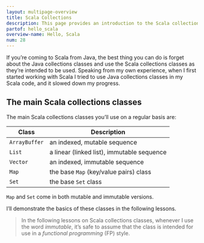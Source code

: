```yaml
---
layout: multipage-overview
title: Scala Collections
description: This page provides an introduction to the Scala collections classes, including Vector, List, ArrayBuffer, Map, Set, and more.
partof: hello_scala
overview-name: Hello, Scala
num: 28
---
```



If you’re coming to Scala from Java, the best thing you can do is forget about the Java collections classes and use the Scala collections classes as they’re intended to be used. Speaking from my own experience, when I first started working with Scala I tried to use Java collections classes in my Scala code, and it slowed down my progress.



## The main Scala collections classes

The main Scala collections classes you’ll use on a regular basis are:

<!--
- `ArrayBuffer` - an indexed, mutable sequence
- `List` - a linear, immutable sequence
- `Vector` - an indexed, immutable sequence
- `Map` - the base `Map` class
    - there are many variations for special needs
- `Set` - the base `Set` class
    - other variations for special needs
-->

| Class         | Description   |
| ------------- | ------------- |
| `ArrayBuffer` | an indexed, mutable sequence |
| `List`        | a linear (linked list), immutable sequence |
| `Vector`      | an indexed, immutable sequence |
| `Map`         | the base `Map` (key/value pairs) class |
| `Set`         | the base `Set` class |

`Map` and `Set` come in both mutable and immutable versions.

I’ll demonstrate the basics of these classes in the following lessons.

>In the following lessons on Scala collections classes, whenever I use the word *immutable*, it’s safe to assume that the class is intended for use in a *functional programming* (FP) style.








